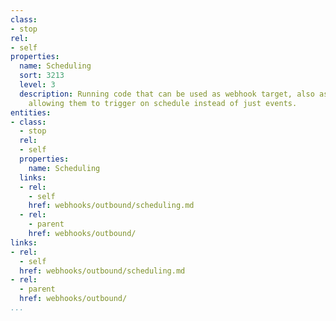 ```yaml
---
class:
- stop
rel:
- self
properties:
  name: Scheduling
  sort: 3213
  level: 3
  description: Running code that can be used as webhook target, also as schedule jobs
    allowing them to trigger on schedule instead of just events.
entities:
- class:
  - stop
  rel:
  - self
  properties:
    name: Scheduling
  links:
  - rel:
    - self
    href: webhooks/outbound/scheduling.md
  - rel:
    - parent
    href: webhooks/outbound/
links:
- rel:
  - self
  href: webhooks/outbound/scheduling.md
- rel:
  - parent
  href: webhooks/outbound/
...
```

